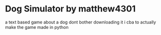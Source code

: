 # Dog Simulator by matthew4301
a text based game about a dog
dont bother downloading it i cba to actually make the game
made in python
